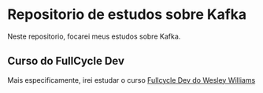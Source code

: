 # Repositorio de estudos sobre Kafka

Neste repositorio, focarei meus estudos sobre Kafka.

## Curso do FullCycle Dev

Mais especificamente, irei estudar o curso [Fullcycle Dev do Wesley Williams](https://fullcycle.com.br)
